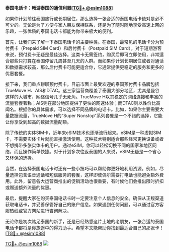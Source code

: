 **泰国电话卡：畅游泰国的通信利器[[TG💪+ @esim1088](https://t.me/s/esim1088)]**

如果你计划前往泰国旅行或长期居住，那么选择一张合适的泰国电话卡绝对是必不可少的。无论是为了方便与家人朋友保持联系，还是为了随时随地享受高速上网的乐趣，一张优质的泰国电话卡都能为你带来极大的便利。

首先，让我们来了解一下泰国电话卡的主要种类。在泰国，最常见的电话卡分为预付费卡（Prepaid SIM Card）和后付费卡（Postpaid SIM Card）。对于短期游客来说，预付费卡无疑是最佳选择。这类卡无需签约，购买后即可立即使用，非常适合那些只打算在泰国停留几周甚至几天的人群。而如果你计划长期居住或者对通话和数据需求较高，那么后付费卡可能更适合你，它通常提供更稳定的服务和更多的优惠套餐。

接下来，我们重点聊聊预付费卡。目前市面上最受欢迎的泰国预付费卡品牌包括TrueMove H、AIS和DTAC。这三家运营商覆盖了泰国大部分地区，尤其是曼谷这样的大城市，网络信号几乎无死角。TrueMove H以其稳定的网络连接和丰富的流量套餐著称；AIS则在部分地区提供了更快的网速体验；而DTAC则以性价比高闻名。根据你的具体需求，可以选择不同品牌的电话卡。比如，如果你主要需要大量数据流量，TrueMove H的“Super Nonstop”系列套餐是一个不错的选择，它能让你享受到超高的数据流量配额。

除了传统的实体SIM卡，近年来eSIM技术也逐渐流行起来。eSIM是一种虚拟SIM卡，不需要实体卡片就能直接激活使用。这种技术特别适合那些经常更换设备或者不想携带多张实体卡的用户。通过eSIM，你可以轻松切换不同的国家和地区网络，而且操作简单快捷。对于计划多次往返泰国的人来说，eSIM无疑是一个省心又环保的选择。

当然，在选择泰国电话卡时还有一些小技巧可以帮助你更好地利用资源。例如，尽量选择包含语音通话和短信服务的套餐，这样即使偶尔需要打电话也能避免额外费用。此外，留意各大运营商推出的促销活动也很重要，有时候他们会推出限时折扣或赠送额外流量的优惠。

最后，提醒大家在购买泰国电话卡时一定要注意个人信息的安全。确保从正规渠道获取电话卡，并妥善保管好自己的账户信息。如果遇到任何问题，可以通过官方客服热线或官方网站进行咨询解决。

无论你是初次踏足泰国的新手，还是已经熟悉这片土地的老朋友，一张合适的泰国电话卡都将是你旅途中的得力助手。希望本文能帮助你找到最适合自己的那张卡！[[TG💪+ @esim1088](https://t.me/s/esim1088)]

[TG💪+ @esim1088](https://t.me/s/esim1088) ![](https://i.postimg.cc/4NQfJmqS/Snipaste-2025-05-13-00-14-12.png)